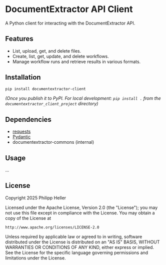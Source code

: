 # DocumentExtractor API Client

A Python client for interacting with the DocumentExtractor API.

## Features

* List, upload, get, and delete files.
* Create, list, get, update, and delete workflows.
* Manage workflow runs and retrieve results in various formats.

## Installation

```bash
pip install documentextractor-client
````

*(Once you publish it to PyPI. For local development: `pip install .` from the `documentextractor_client_project` directory)*

## Dependencies

  * [requests](https://pypi.org/project/requests/)
  * [Pydantic](https://pypi.org/project/pydantic/)
  * documentextractor-commons (internal)

## Usage

...

## License

Copyright 2025 Philipp Heller

Licensed under the Apache License, Version 2.0 (the "License");
you may not use this file except in compliance with the License.
You may obtain a copy of the License at

    http://www.apache.org/licenses/LICENSE-2.0

Unless required by applicable law or agreed to in writing, software
distributed under the License is distributed on an "AS IS" BASIS,
WITHOUT WARRANTIES OR CONDITIONS OF ANY KIND, either express or implied.
See the License for the specific language governing permissions and
limitations under the License.